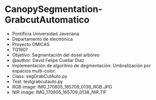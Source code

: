 # CanopySegmentation-GrabcutAutomatico
- Pontificia Universidad Javeriana
- Departamento de electrónica
- Proyecto OMICAS
- TG1907
- Objetivo: Segmentación del dosel arbóreo
- @author: David Felipe Cuellar Diaz
- Implementación de algoritmo de degmentación: Umbralización por espacios multi-color.
- Class: segGrabCutAuto.py
- Test: testgrabcutauto.py
- RGB image: IMG_170805_165709_0138_RGB.JPG
- NIR image: IMG_170805_165709_0138_NIR.TIF
